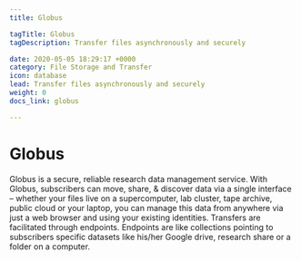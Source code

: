 ```yaml
---
title: Globus

tagTitle: Globus
tagDescription: Transfer files asynchronously and securely

date: 2020-05-05 18:29:17 +0000
category: File Storage and Transfer
icon: database
lead: Transfer files asynchronously and securely
weight: 0
docs_link: globus

---
```

# Globus

Globus is a secure, reliable research data management service. With Globus, subscribers can move, share, & discover data via a single interface – whether your files live on a supercomputer, lab cluster, tape archive, public cloud or your laptop, you can manage this data from anywhere via just a web browser and using your existing identities. Transfers are facilitated through endpoints. Endpoints are like collections pointing to subscribers specific datasets like his/her Google drive, research share or a folder on a computer.
